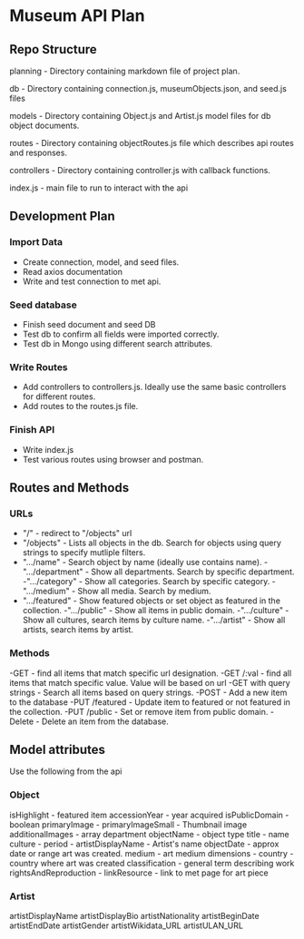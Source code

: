 # Museum API Plan

## Repo Structure

planning - Directory containing markdown file of project plan.

db - Directory containing connection.js, museumObjects.json, and seed.js files

models - Directory containing Object.js and Artist.js model files for db object documents.

routes - Directory containing objectRoutes.js file which describes api routes and responses. 

controllers - Directory containing controller.js with callback functions.

index.js - main file to run to interact with the api

## Development Plan

### Import Data
- Create connection, model, and seed files. 
- Read axios documentation
- Write and test connection to met api.

### Seed database
- Finish seed document and seed DB
- Test db to confirm all fields were imported correctly.
- Test db in Mongo using different search attributes.

### Write Routes
- Add controllers to controllers.js. Ideally use the same basic controllers for different routes. 
- Add routes to the routes.js file.

### Finish API

- Write index.js
- Test various routes using browser and postman.


## Routes and Methods

### URLs
- "/" - redirect to "/objects" url
- "/objects" - Lists all objects in the db. Search for objects using query strings to specify mutliple filters.
- ".../name" - Search object by name (ideally use contains name).
-".../department" - Show all departments. Search by specific department.
-".../category" - Show all categories. Search by specific category.
-".../medium" - Show all media. Search by medium.
- ".../featured" - Show featured objects or set object as featured in the collection.
-".../public" - Show all items in public domain.
-".../culture" - Show all cultures, search items by culture name.
-".../artist" - Show all artists, search items by artist.

### Methods

-GET - find all items that match specific url designation.
-GET /:val - find all items that match specific value. Value will be based on url
-GET with query strings - Search all items based on query strings.
-POST - Add a new item to the database
-PUT /featured - Update item to featured or not featured in the collection.
-PUT /public - Set or remove item from public domain. 
-Delete - Delete an item from the database. 

## Model attributes
Use the following from the api

### Object
isHighlight - featured item
accessionYear - year acquired
isPublicDomain - boolean
primaryImage - 
primaryImageSmall - Thumbnail image
additionalImages - array
department
objectName - object type
title - name
culture -
period - 
artistDisplayName - Artist's name
objectDate - approx date or range art was created.
medium - art medium
dimensions - 
country - country where art was created
classification - general term describing work
rightsAndReproduction - 
linkResource - link to met page for art piece

### Artist
artistDisplayName
artistDisplayBio
artistNationality
artistBeginDate
artistEndDate
artistGender
artistWikidata_URL
artistULAN_URL

